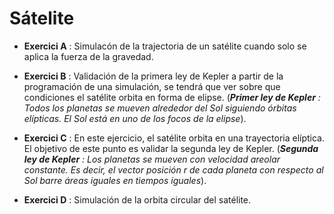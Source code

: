 # Sátelite

* __Exercici A__ : Simulacón de la trajectoria de un satélite cuando solo se aplica la fuerza de la gravedad. 

* __Exercici B__ : Validación de la primera ley de Kepler a partir de la programación de una simulación, se tendrá que ver sobre que condiciones el satélite orbita en forma de elipse.
(_**Primer ley de Kepler** : Todos los planetas se mueven alrededor del Sol siguiendo órbitas elípticas. El Sol está en uno de los focos de la elipse_). 

* __Exercici C__ : En este ejercicio, el satélite orbita en una trayectoria elíptica. El objetivo de este punto es validar la segunda ley de Kepler. (_**Segunda ley de Kepler** : Los planetas se mueven con velocidad areolar constante. Es decir, el vector posición r de cada planeta con respecto al Sol barre áreas iguales en tiempos iguales_).

* __Exercici D__ : Simulación de la orbita circular del satélite.
